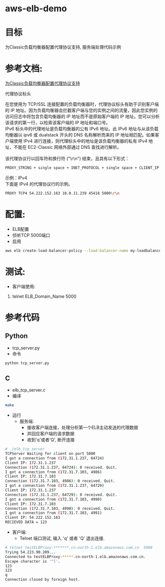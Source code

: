 # aws-elb-demo

# 目标
为Classic负载均衡器配置代理协议支持, 服务端处理代码示例

# 参考文档: 
[为Classic负载均衡器配置代理协议支持](http://docs.aws.amazon.com/zh_cn/elasticloadbalancing/latest/classic/enable-proxy-protocol.html)


代理协议标头

在您使用为 TCP/SSL 连接配置的负载均衡器时，代理协议标头有助于识别客户端的 IP 地址。因为负载均衡器会拦截客户端与您的实例之间的流量，因此您实例的访问日志中将包含负载均衡器的 IP 地址而不是原始客户端的 IP 地址。您可以分析该请求的第一行，以检索该客户端的 IP 地址和端口号。<br>
IPv6 标头中的代理地址是负载均衡器的公有 IPv6 地址。此 IPv6 地址与从该负载均衡器以 ipv6 或 dualstack 开头的 DNS 名称解析而来的 IP 地址相匹配。如果客户端使用 IPv4 进行连接，则代理标头中的地址是该负载均衡器的私有 IPv4 地址，不能在 EC2-Classic 网络外部通过 DNS 查找进行解析。<br>
<br>
该代理协议行以回车符和换行符 ("\r\n") 结束，且具有以下形式：<br>
```Bash
PROXY_STRING + single space + INET_PROTOCOL + single space + CLIENT_IP + single space + PROXY_IP + single space + CLIENT_PORT + single space + PROXY_PORT + "\r\n"
```
示例：IPv4<br>
下面是 IPv4 的代理协议行的示例。<br>
```Bash
PROXY TCP4 54.222.152.163 10.0.11.239 45418 5000\r\n
```

# 配置:
* ELB配置
* 侦听TCP 5000端口
* 启用
```Bash
aws elb create-load-balancer-policy --load-balancer-name my-loadbalancer --policy-name my-ProxyProtocol-policy --policy-type-name ProxyProtocolPolicyType --policy-attributes AttributeName=ProxyProtocol,AttributeValue=true
```

# 测试:
* 客户端使用: 
1. telnet ELB_Domain_Name 5000

# 参考代码
## Python
* tcp_server.py
* 命令
```Bash
python tcp_server.py
```

## C
* elb_tcp_server.c
* 编译
```Bash
make
```
* 运行
  * 服务端:
    * 接收客户端连接，处理分析第一个ELB主动发送的代理数据
    * 并回应客户端的请求数据
    * 收到'q'或者'Q', 断开连接
```Bash
# ./elb_tcp_server
TCPServer Waiting for client on port 5000
I got a connection from (172.31.1.237, 64724)
Client IP: 172.31.1.237
Connection (172.31.1.237, 64724): 0 received. Quit.
I got a connection from (172.31.7.103, 4986)
Client IP: 172.31.7.103
Connection (172.31.7.103, 4986): 0 received. Quit.
I got a connection from (172.31.1.237, 64729)
Client IP: 172.31.1.237
Connection (172.31.1.237, 64729): 0 received. Quit.
I got a connection from (172.31.7.103, 4990)
Client IP: 172.31.7.103
Connection (172.31.7.103, 4990): 0 received. Quit.
I got a connection from (172.31.7.103, 4991)
Client IP: 54.222.152.163
RECIEVED DATA = 123
```
  * 客户端:<br>
    * Telnet 端口测试, 输入 'q' 或者 'Q' 退出连接.

```Bash
# telnet testELBProxy-*******.cn-north-1.elb.amazonaws.com.cn  5000
Trying 54.223.90.209...
Connected to testELBProxy-*****.cn-north-1.elb.amazonaws.com.cn.
Escape character is '^]'.
123
123
q
Connection closed by foreign host.
```


